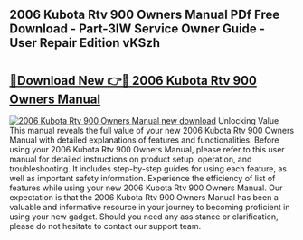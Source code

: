 ## 2006 Kubota Rtv 900 Owners Manual PDf Free Download - Part-3IW Service Owner Guide - User Repair Edition vKSzh

# <h2><a href="http://bc90051.oget.top/?id=2006+Kubota+Rtv+900+Owners+Manual">🔗Download New 👉🔴 2006 Kubota Rtv 900 Owners Manual</a></h2>

[![2006 Kubota Rtv 900 Owners Manual new download](https://i.imgur.com/5g1atiW.png)](http://bc90051.oget.top/?id=2006+Kubota+Rtv+900+Owners+Manual)
Unlocking Value This manual reveals the full value of your new 2006 Kubota Rtv 900 Owners Manual with detailed explanations of features and functionalities. Before using your 2006 Kubota Rtv 900 Owners Manual, please refer to this user manual for detailed instructions on product setup, operation, and troubleshooting. It includes step-by-step guides for using each feature, as well as important safety information. Experience the efficiency of list of features while using your new 2006 Kubota Rtv 900 Owners Manual. Our expectation is that the 2006 Kubota Rtv 900 Owners Manual has been a valuable and informative resource in your journey to becoming proficient in using your new gadget. Should you need any assistance or clarification, please do not hesitate to contact our support team.
